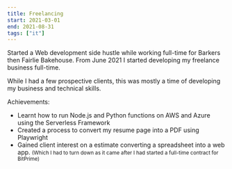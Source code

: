 ```yaml
---
title: Freelancing
start: 2021-03-01
end: 2021-08-31
tags: ["it"]
---
```

Started a Web development side hustle while working full-time for Barkers then Fairlie Bakehouse. From June 2021 I started developing my freelance business full-time.

While I had a few prospective clients, this was mostly a time of developing my business and technical skills.

Achievements:
 - Learnt how to run Node.js and Python functions on AWS and Azure using the Serverless Framework
 - Created a process to convert my resume page into a PDF using Playwright
 - Gained client interest on a estimate converting a spreadsheet into a web app. <small>(Which I had to turn down as it came after I had started a full-time contract for BitPrime)</small>

